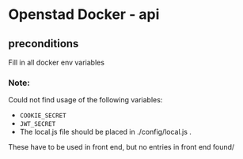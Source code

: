# Openstad Docker - api


## preconditions

Fill in all docker env variables

### Note:
Could not find usage of the following variables:
* ```COOKIE_SECRET```
* ```JWT_SECRET```
* The local.js file should be placed in ./config/local.js . 
    

These have to be used in front end, but no entries in front end found/
